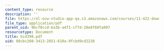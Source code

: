 ```yaml
---
content_type: resource
description: ''
file: https://ol-ocw-studio-app-qa.s3.amazonaws.com/courses/11-422-downtown-management-organizations-fall-2006/08cbc26034132851610a9fcbd9cd2228_bid398.pdf
file_type: application/pdf
parent_uid: 9bcf0ccd-6a3b-a4f1-cf7d-20e8f60fa097
resourcetype: Document
title: bid398.pdf
uid: 08cbc260-3413-2851-610a-9fcbd9cd2228
---
```

